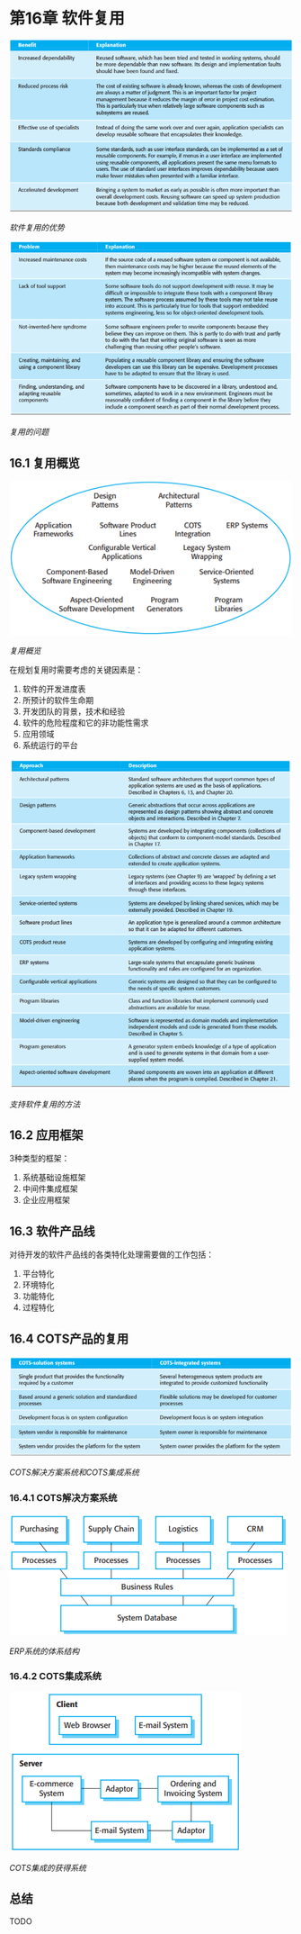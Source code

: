 # 第16章 软件复用



![16_1](res/16_1.png)

*软件复用的优势*

![16_2](res/16_2.png)

*复用的问题*

## 16.1 复用概览

![16_3](res/16_3.png)

*复用概览*

在规划复用时需要考虑的关键因素是：

1. 软件的开发进度表
2. 所预计的软件生命期
3. 开发团队的背景，技术和经验
4. 软件的危险程度和它的非功能性需求
5. 应用领域
6. 系统运行的平台

![16_4](res/16_4.png)

*支持软件复用的方法*



## 16.2 应用框架

3种类型的框架：

1. 系统基础设施框架
2. 中间件集成框架
3. 企业应用框架



## 16.3 软件产品线

对待开发的软件产品线的各类特化处理需要做的工作包括：

1. 平台特化
2. 环境特化
3. 功能特化
4. 过程特化



## 16.4 COTS产品的复用

![16_11](res/16_11.png)

*COTS解决方案系统和COTS集成系统*

### 16.4.1 COTS解决方案系统

![16_12](res/16_12.png)

*ERP系统的体系结构*

### 16.4.2 COTS集成系统

![16_13](res/16_13.png)

*COTS集成的获得系统*



## 总结

TODO
